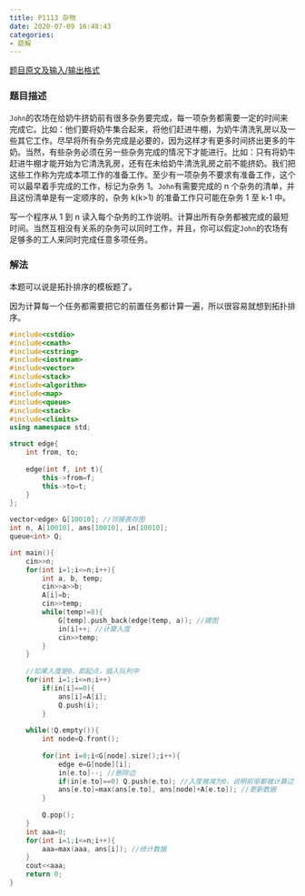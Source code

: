 ```yaml
---
title: P1113 杂物
date: 2020-07-09 16:48:43
categories: 
- 题解
---
```


[题目原文及输入/输出格式](https://www.luogu.com.cn/problem/P1113)

### 题目描述

`John`的农场在给奶牛挤奶前有很多杂务要完成，每一项杂务都需要一定的时间来完成它。比如：他们要将奶牛集合起来，将他们赶进牛棚，为奶牛清洗乳房以及一些其它工作。尽早将所有杂务完成是必要的，因为这样才有更多时间挤出更多的牛奶。当然，有些杂务必须在另一些杂务完成的情况下才能进行。比如：只有将奶牛赶进牛棚才能开始为它清洗乳房，还有在未给奶牛清洗乳房之前不能挤奶。我们把这些工作称为完成本项工作的准备工作。至少有一项杂务不要求有准备工作，这个可以最早着手完成的工作，标记为杂务 1。`John`有需要完成的 n 个杂务的清单，并且这份清单是有一定顺序的，杂务 k(k>1) 的准备工作只可能在杂务 1 至 k-1 中。

写一个程序从 1 到 n 读入每个杂务的工作说明。计算出所有杂务都被完成的最短时间。当然互相没有关系的杂务可以同时工作，并且，你可以假定`John`的农场有足够多的工人来同时完成任意多项任务。

<!--more-->

### 解法

本题可以说是拓扑排序的模板题了。

因为计算每一个任务都需要把它的前置任务都计算一遍，所以很容易就想到拓扑排序。

```cpp
#include<cstdio>
#include<cmath>
#include<cstring>
#include<iostream>
#include<vector>
#include<stack> 
#include<algorithm>
#include<map>
#include<queue>
#include<stack>
#include<climits>
using namespace std;

struct edge{
	int from, to;
	
	edge(int f, int t){
		this->from=f;
		this->to=t;
	}
}; 

vector<edge> G[10010]; //邻接表存图
int n, A[10010], ans[10010], in[10010];
queue<int> Q;

int main(){
	cin>>n;
	for(int i=1;i<=n;i++){
		int a, b, temp;
		cin>>a>>b;
		A[i]=b;
		cin>>temp;
		while(temp!=0){
			G[temp].push_back(edge(temp, a)); //建图
			in[i]++; //计算入度
			cin>>temp;
		}
	}
    
    //如果入度是0，即起点，插入队列中
	for(int i=1;i<=n;i++) 
		if(in[i]==0){
			ans[i]=A[i];
			Q.push(i);
		}
    
	while(!Q.empty()){
		int node=Q.front();
		
		for(int i=0;i<G[node].size();i++){
			edge e=G[node][i];
			in[e.to]--; //删除边
			if(in[e.to]==0)	Q.push(e.to); //入度被减为0，说明前驱都被计算过了，插入队列
			ans[e.to]=max(ans[e.to], ans[node]+A[e.to]); //更新数据
		}
		
		Q.pop();
	}
	int aaa=0;
	for(int i=1;i<=n;i++){
		aaa=max(aaa, ans[i]); //统计数据
	}
	cout<<aaa;
	return 0;
}
```

